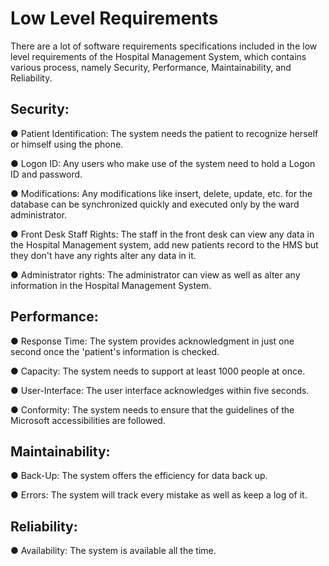 # Low Level Requirements 

There are a lot of software requirements specifications included in the low level requirements of the Hospital Management System, which contains various process, namely Security, Performance, Maintainability, and Reliability.


## Security:

● Patient Identification: The system needs the patient to recognize herself or himself using the phone.

● Logon ID: Any users who make use of the system need to hold a Logon ID and password.

● Modifications: Any modifications like insert, delete, update, etc. for the database can be synchronized quickly and executed only by the ward administrator.

● Front Desk Staff Rights: The staff in the front desk can view any data in the Hospital Management system, add new patients record to the HMS but they don't have any rights alter any data in it.

● Administrator rights: The administrator can view as well as alter any information in the Hospital Management System.


## Performance: 

● Response Time: The system provides acknowledgment in just one second once the 'patient's information is checked.

● Capacity: The system needs to support at least 1000 people at once.

● User-Interface: The user interface acknowledges within five seconds.

● Conformity: The system needs to ensure that the guidelines of the Microsoft accessibilities are followed.


## Maintainability: 

● Back-Up: The system offers the efficiency for data back up.

● Errors: The system will track every mistake as well as keep a log of it. 


## Reliability: 

● Availability: The system is available all the time. 

